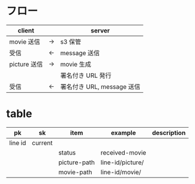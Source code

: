 # フロー

|client||server|
|-|-|-|
|movie 送信|→|s3 保管|
|受信|←|message 送信|
|picture 送信|→|movie 生成|
|||署名付き URL 発行|
|受信|←|署名付き URL, message 送信|

# table 

|pk|sk|item|example|description|
|-|-|-|-|-|
|line id|current||||
|||status|received-movie||
|||picture-path|line-id/picture/||
|||movie-path|line-id/movie/||
